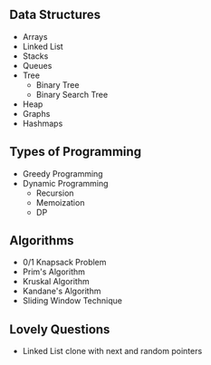 ## Data Structures
- Arrays
- Linked List
- Stacks
- Queues
- Tree 
  - Binary Tree
  - Binary Search Tree
- Heap
- Graphs
- Hashmaps

## Types of Programming
- Greedy Programming
- Dynamic Programming
  - Recursion
  - Memoization
  - DP
 
## Algorithms
- 0/1 Knapsack Problem
- Prim's Algorithm
- Kruskal Algorithm
- Kandane's Algorithm
- Sliding Window Technique

## Lovely Questions
- Linked List clone with next and random pointers
